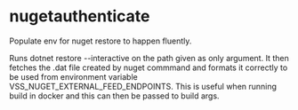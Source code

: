 # nugetauthenticate
Populate env for nuget restore to happen fluently. 

Runs dotnet restore --interactive on the path given as only argument. It then fetches the .dat file created by nuget commmand and formats it correctly to be used from environment variable VSS_NUGET_EXTERNAL_FEED_ENDPOINTS. This is useful when running build in docker and this can then be passed to build args.
